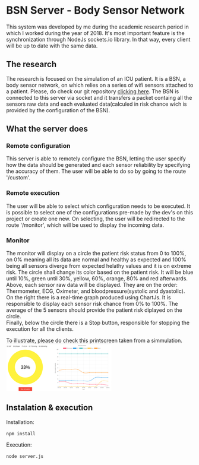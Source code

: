 # BSN Server - Body Sensor Network
This system was developed by me during the academic research period in which I worked during the year of 2018. It's most important feature is the synchronization through NodeJs sockets.io library. In that way, every client will be up to date with the same data.

## The research
The research is focused on the simulation of an ICU patient. It is a BSN, a body sensor network, on which relies on a series of wifi sensors attached to a patient. Please, do check our git repository [clicking here](https://github.com/leooleo/bsn). The BSN is connected to this server via socket and it transfers a packet containg all the sensors raw data and each evaluated data(calculed in risk chance wich is provided by the configuration of the BSN).

## What the server does

### Remote configuration
This server is able to remotely configure the BSN, letting the user specify how the data should be generated and each sensor reliability by specifying the accuracy of them. The user will be able to do so by going to the route '/custom'.

### Remote execution
The user will be able to select which configuration needs to be executed. It is possible to select one of the configurations pre-made by the dev's on this project or create one new. On selecting, the user will be redirected to the route '/monitor', which will be used to display the incoming data.

### Monitor
The monitor will display on a circle the patient risk status from 0 to 100%, on 0% meaning all its data are normal and healthy as expected and 100% being all sensors diverge from expected helathy values and it is on extreme risk. The circle shall change its color based on the patient risk. It will be blue until 10%, green until 30%, yellow, 60%, orange, 80% and red afterwards.  
Above, each sensor raw data will be displayed. They are on the order: Thermometer, ECG, Oximeter, and bloodpressure(systolic and dyastolic).  
On the right there is a real-time graph produced using ChartJs. It is responsible to display each sensor risk chance from 0% to 100%. The average of the 5 sensors should provide the patient risk diplayed on the circle.  
Finally, below the circle there is a Stop button, responsible for stopping the execution for all the clients.

To illustrate, please do check this printscreen taken from a simmulation.  
![alt text](images/sim.png)


## Instalation & execution
Installation:
```
npm install
```
  
Execution:
```
node server.js
```
